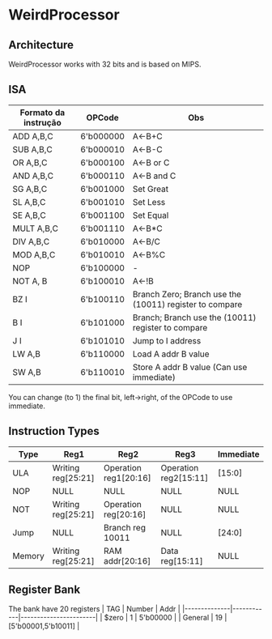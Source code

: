 # WeirdProcessor

## Architecture

WeirdProcessor works with 32 bits and is based on MIPS.

## ISA

|Formato da instrução | OPCode | Obs     |
|---------------------|--------|---------|
| ADD A,B,C           | 6'b000000        | A<-B+C |
| SUB A,B,C           | 6'b000010        | A<-B-C |
| OR A,B,C            | 6'b000100        | A<-B or C |
| AND A,B,C           | 6'b000110        | A<-B and C|
| SG A,B,C            | 6'b001000        | Set Great |
| SL A,B,C            | 6'b001010        | Set Less  |
| SE A,B,C            | 6'b001100        | Set Equal |
| MULT A,B,C          | 6'b001110        | A<-B*C |
| DIV A,B,C           | 6'b010000        | A<-B/C |
| MOD A,B,C           | 6'b010010        | A<-B%C |
| NOP                 | 6'b100000        | - |
| NOT A, B            | 6'b100010        | A<-!B |
| BZ I                | 6'b100110        | Branch Zero; Branch use the (10011) register to compare |
| B I                 | 6'b101000        | Branch; Branch use the (10011) register to compare |
| J I                 | 6'b101010        | Jump to I address |
| LW A,B              | 6'b110000        | Load A addr B value |
| SW A,B              | 6'b110010        | Store A addr B value (Can use immediate)|

You can change (to 1) the final bit, left->right, of the OPCode to use immediate.

## Instruction Types

|  Type | Reg1 		   |       Reg2		 | 	Reg3		| Immediate |
|-------|------------------|---------------------|----------------------|-----------|
|  ULA	|Writing reg[25:21]|Operation reg1[20:16]|Operation reg2[15:11] |  [15:0]   |
|  NOP	| NULL		   |NULL		 |	NULL		|NULL	    |
|  NOT	|Writing reg[25:21]|Operation reg[20:16] |NULL			|NULL	    |
| Jump	|NULL		   |Branch reg 10011	 |NULL			|[24:0]	    |
| Memory|Writing reg[25:21]|RAM addr[20:16]	 |Data reg[15:11]	|NULL	    |

## Register Bank

The bank have 20 registers
| TAG          | Number   | Addr     |
|--------------|------------|-----------------------|
| \$zero       | 1          | 5'b00000              |
| General      | 19         | \[5'b00001,5'b10011\] |
